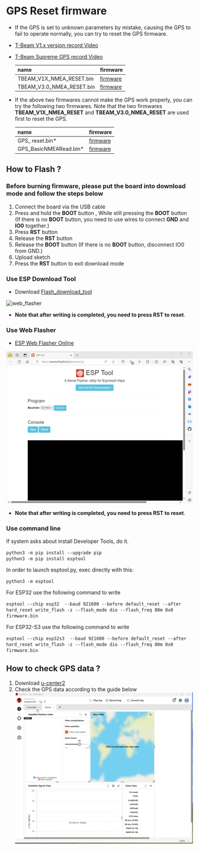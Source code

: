 
# GPS Reset firmware

- If the GPS is set to unknown parameters by mistake, causing the GPS to fail to operate normally, you can try to reset the GPS firmware.
- [T-Beam V1.x version record Video](https://youtu.be/Otu5d0fB6HU)
- [T-Beam Supreme GPS record Video](https://youtu.be/yYLgRMr5WDY)



   | name                      | firmware                                |
   | ------------------------- | --------------------------------------- |
   | TBEAM_V1X_NMEA_RESET.bin  | [firmware](./TBEAM_V1X_NMEA_RESET.bin)  |
   | TBEAM_V3.0_NMEA_RESET.bin | [firmware](./TBEAM_V3.0_NMEA_RESET.bin) |


- If the above two firmwares cannot make the GPS work properly, you can try the following two firmwares. Note that the two firmwares **TBEAM_V1X_NMEA_RESET** and **TBEAM_V3.0_NMEA_RESET** are used first to reset the GPS.

   | name                      | firmware                                |
   | ------------------------- | --------------------------------------- |
   | GPS_ reset.bin*           | [firmware](./GPS_%20reset.bin)          |
   | GPS_BasicNMEARead.bin*    | [firmware](./GPS_BasicNMEARead.bin)     |

## How to Flash ?


### Before burning firmware, please put the board into download mode and follow the steps below

 1. Connect the board via the USB cable
 2. Press and hold the **BOOT** button , While still pressing the **BOOT** button (If there is no **BOOT** button, you need to use wires to connect **GND** and **IO0** together.)
 3. Press **RST** button
 4. Release the **RST** button
 5. Release the **BOOT** button (If there is no **BOOT** button, disconnect IO0 from GND.)
 6. Upload sketch
 7. Press the **RST** button to exit download mode



### Use ESP Download Tool

- Download [Flash_download_tool](https://www.espressif.com.cn/sites/default/files/tools/flash_download_tool_3.9.6_0.zip)

![web_flasher](../images/esp_downloader.gif)

* **Note that after writing is completed, you need to press RST to reset**.

### Use Web Flasher

- [ESP Web Flasher Online](https://espressif.github.io/esptool-js/)

![web_flasher](../images/web_flasher.gif)

* **Note that after writing is completed, you need to press RST to reset**.

### Use command line


If system asks about install Developer Tools, do it.

```
python3 -m pip install --upgrade pip
python3 -m pip install esptool
```

In order to launch esptool.py, exec directly with this:

```
python3 -m esptool
```

For ESP32 use the following command to write

```
esptool --chip esp32  --baud 921600 --before default_reset --after hard_reset write_flash -z --flash_mode dio --flash_freq 80m 0x0 firmware.bin

```


For ESP32-S3 use the following command to write

```
esptool --chip esp32s3  --baud 921600 --before default_reset --after hard_reset write_flash -z --flash_mode dio --flash_freq 80m 0x0 firmware.bin

```

## How to check GPS data ?

1. Download [u-center2](https://www.u-blox.com/en/product/u-center)
2. Check the GPS data according to the guide below
   ![](../images/u-center2.gif)


